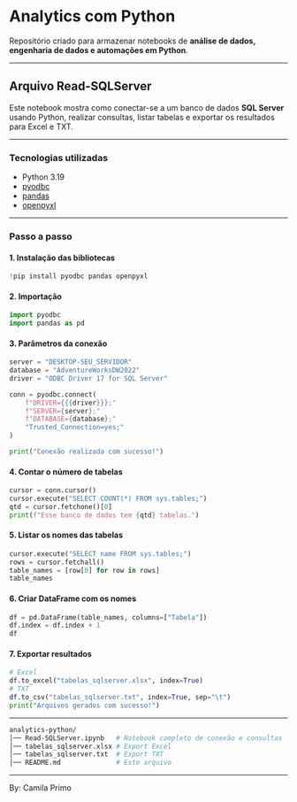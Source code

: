 # Analytics com Python

Repositório criado para armazenar notebooks de **análise de dados, engenharia de dados e automações em Python**.

---

## Arquivo Read-SQLServer

Este notebook mostra como conectar-se a um banco de dados **SQL Server** usando Python, realizar consultas, listar tabelas e exportar os resultados para Excel e TXT.

---

### Tecnologias utilizadas
- Python 3.19  
- [pyodbc](https://github.com/mkleehammer/pyodbc)  
- [pandas](https://pandas.pydata.org/)  
- [openpyxl](https://openpyxl.readthedocs.io/)  

---

### Passo a passo

#### 1. Instalação das bibliotecas
```python
!pip install pyodbc pandas openpyxl
```
#### 2. Importação
```python
import pyodbc
import pandas as pd
```
#### 3. Parâmetros da conexão
```python
server = "DESKTOP-SEU_SERVIDOR"
database = "AdventureWorksDW2022"
driver = "ODBC Driver 17 for SQL Server"

conn = pyodbc.connect(
    f"DRIVER={{{driver}}};"
    f"SERVER={server};"
    f"DATABASE={database};"
    "Trusted_Connection=yes;"
)

print("Conexão realizada com sucesso!")
```
#### 4. Contar o número de tabelas
```python
cursor = conn.cursor()
cursor.execute("SELECT COUNT(*) FROM sys.tables;")
qtd = cursor.fetchone()[0]
print(f"Esse banco de dados tem {qtd} tabelas.")
```

#### 5. Listar os nomes das tabelas
```python
cursor.execute("SELECT name FROM sys.tables;")
rows = cursor.fetchall()
table_names = [row[0] for row in rows]
table_names
```

#### 6. Criar DataFrame com os nomes
```python
df = pd.DataFrame(table_names, columns=["Tabela"])
df.index = df.index + 1
df
```

#### 7. Exportar resultados
```python
# Excel
df.to_excel("tabelas_sqlserver.xlsx", index=True)
# TXT
df.to_csv("tabelas_sqlserver.txt", index=True, sep="\t")
print("Arquivos gerados com sucesso!")
```
---

```bash
analytics-python/
│── Read-SQLServer.ipynb   # Notebook completo de conexão e consultas
│── tabelas_sqlserver.xlsx # Export Excel 
│── tabelas_sqlserver.txt  # Export TXT
│── README.md              # Este arquivo
```
---

By: Camila Primo